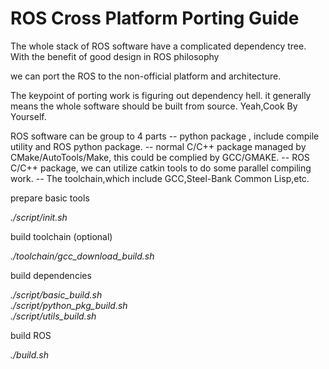 # ROS Cross Platform Porting Guide

   The whole stack of ROS software have a complicated dependency tree. With the benefit of good design in ROS philosophy

we can port the ROS to the non-official platform and architecture.

   The keypoint of porting work is figuring out dependency hell. it generally means the whole software should be built from source. Yeah,Cook By Yourself.

ROS software can be group to 4 parts 
 -- python package , include compile utility and ROS python package.
 -- normal C/C++ package managed by CMake/AutoTools/Make, this could be complied by GCC/GMAKE.
 -- ROS C/C++ package, we can utilize catkin tools to do some parallel compiling work.
 -- The toolchain,which include GCC,Steel-Bank Common Lisp,etc. 


prepare basic tools  

   *./script/init.sh*

build toolchain (optional)

*./toolchain/gcc_download_build.sh* 

build dependencies  

   *./script/basic_build.sh*    
   *./script/python_pkg_build.sh*   
   *./script/utils_build.sh*     

build ROS

*./build.sh*



  
 
 



